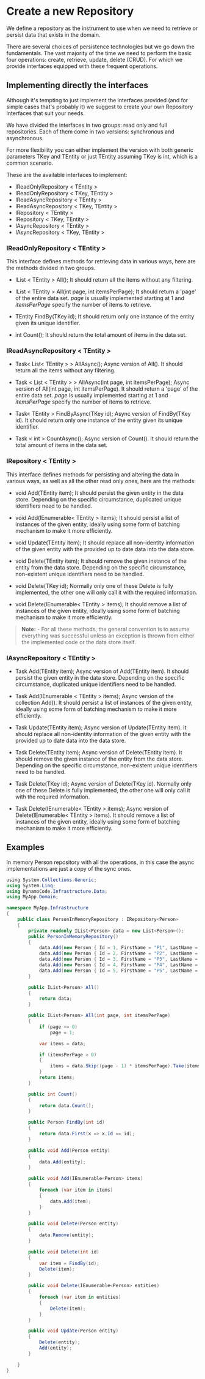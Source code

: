 # Create a new Repository

We define a repository as the instrument to use when we need to retrieve or persist data that exists in the domain. 

There are several choices of persistence technologies but we go down the fundamentals. The vast majority of the time we need to perform the basic four operations: create, retrieve, update, delete (CRUD). For which we provide interfaces equipped with these frequent operations.

## Implementing directly the interfaces

Although it's tempting to just implement the interfaces provided (and for simple cases that's probably it) we suggest to create your own Repository Interfaces that suit your needs.

We have divided the interfaces in two groups: read only and full repositories. Each of them come in two versions: synchronous and asynchronous. 

For more flexibility you can either implement the version with both generic parameters TKey and TEntity or just TEntity assuming TKey is int, which is a common scenario.

These are the available interfaces to implement:

* IReadOnlyRepository < TEntity > 
* IReadOnlyRepository < TKey, TEntity >
* IReadAsyncRepository < TEntity > 
* IReadAsyncRepository < TKey, TEntity >
* IRepository < TEntity >
* IRepository < TKey, TEntity >
* IAsyncRepository < TEntity >
* IAsyncRepository < TKey, TEntity >

### IReadOnlyRepository < TEntity >

This interface defines methods for retrieving data in various ways, here are the methods divided in two groups.

* IList < TEntity > All(); It should return all the items without any filtering.

* IList < TEntity > All(int page, int itemsPerPage); It should return a 'page' of the entire data set. *page* is usually implemented starting at 1 and *itemsPerPage* specify the number of items to retrieve.

* TEntity FindBy(TKey id); It should return only one instance of the entity given its unique identifier.

* int Count(); It should return the total amount of items in the data set.

### IReadAsyncRepository < TEntity >

* Task< List< TEntity > > AllAsync(); Async version of All(). It should return all the items without any filtering.

* Task < List < TEntity > > AllAsync(int page, int itemsPerPage); Async version of All(int page, int itemsPerPage). It should return a 'page' of the entire data set. *page* is usually implemented starting at 1 and *itemsPerPage* specify the number of items to retrieve.

* Task< TEntity > FindByAsync(TKey id); Async version of FindBy(TKey id). It should return only one instance of the entity given its unique identifier.

*  Task < int > CountAsync(); Async version of Count(). It should return the total amount of items in the data set.

### IRepository < TEntity >

This interface defines methods for persisting and altering the data in various ways, as well as all the other read only ones, here are the methods: 

* void Add(TEntity item); It should persist the given entity in the data store. Depending on the specific circumstance, duplicated unique identifiers need to be handled.

* void Add(IEnumerable< TEntity > items); It should persist a list of instances of the given entity, ideally using some form of batching mechanism to make it more efficiently. 

* void Update(TEntity item); It should replace all non-identity information of the given entity with the provided up to date data into the data store. 

* void Delete(TEntity item); It should remove the given instance of the entity from the data store. Depending on the specific circumstance, non-existent unique identifiers need to be handled.

* void Delete(TKey id); Normally only one of these Delete is fully implemented, the other one will only call it with the required information.

* void Delete(IEnumerable< TEntity > items); It should remove a list of instances of the given entity, ideally using some form of batching mechanism to make it more efficiently. 

> **Note:** - For all these methods, the general convention is to assume everything was successful unless an exception is thrown from either the implemented code or the data store itself. 

### IAsyncRepository < TEntity >

* Task Add(TEntity item); Async version of Add(TEntity item). It should persist the given entity in the data store. Depending on the specific circumstance, duplicated unique identifiers need to be handled.

* Task Add(IEnumerable < TEntity > items); Async version of the collection Add(). It should persist a list of instances of the given entity, ideally using some form of batching mechanism to make it more efficiently. 

* Task Update(TEntity item); Async version of Update(TEntity item). It should replace all non-identity information of the given entity with the provided up to date data into the data store.  

* Task Delete(TEntity item); Async version of Delete(TEntity item). It should remove the given instance of the entity from the data store. Depending on the specific circumstance, non-existent unique identifiers need to be handled.

* Task Delete(TKey id); Async version of Delete(TKey id). Normally only one of these Delete is fully implemented, the other one will only call it with the required information.

* Task Delete(IEnumerable< TEntity > items); Async version of Delete(IEnumerable< TEntity > items). It should remove a list of instances of the given entity, ideally using some form of batching mechanism to make it more efficiently. 


## Examples

In memory Person repository with all the operations, in this case the async implementations are just a copy of the sync ones. 

```csharp
﻿using System.Collections.Generic;
using System.Linq;
using DynamoCode.Infrastructure.Data;
using MyApp.Domain;

namespace MyApp.Infrastructure
{
    public class PersonInMemoryRepository : IRepository<Person>
    {
        private readonly IList<Person> data = new List<Person>();
        public PersonInMemoryRepository()
        {
            data.Add(new Person { Id = 1, FirstName = "P1", LastName = "LN1", Age = 30 });
            data.Add(new Person { Id = 2, FirstName = "P2", LastName = "LN2", Age = 31 });
            data.Add(new Person { Id = 3, FirstName = "P3", LastName = "LN3", Age = 32 });
            data.Add(new Person { Id = 4, FirstName = "P4", LastName = "LN4", Age = 33 });
            data.Add(new Person { Id = 5, FirstName = "P5", LastName = "LN5", Age = 34 });
        }

        public IList<Person> All()
        {
            return data;
        }

        public IList<Person> All(int page, int itemsPerPage)
        {
            if (page <= 0)
                page = 1;

            var items = data;

            if (itemsPerPage > 0)
            {
                items = data.Skip((page - 1) * itemsPerPage).Take(itemsPerPage).ToList();
            }
            return items;
        }

        public int Count()
        {
            return data.Count();
        }

        public Person FindBy(int id)
        {
            return data.First(x => x.Id == id);
        }

        public void Add(Person entity)
        {
            data.Add(entity);
        }

        public void Add(IEnumerable<Person> items)
        {
            foreach (var item in items)
            {
                data.Add(item);
            }
        }

        public void Delete(Person entity)
        {
            data.Remove(entity);
        }

        public void Delete(int id)
        {
            var item = FindBy(id);
            Delete(item);
        }

        public void Delete(IEnumerable<Person> entities)
        {
            foreach (var item in entities)
            {
                Delete(item);
            }
        }

        public void Update(Person entity)
        {
            Delete(entity);
            Add(entity);
        }

    }
}
```









